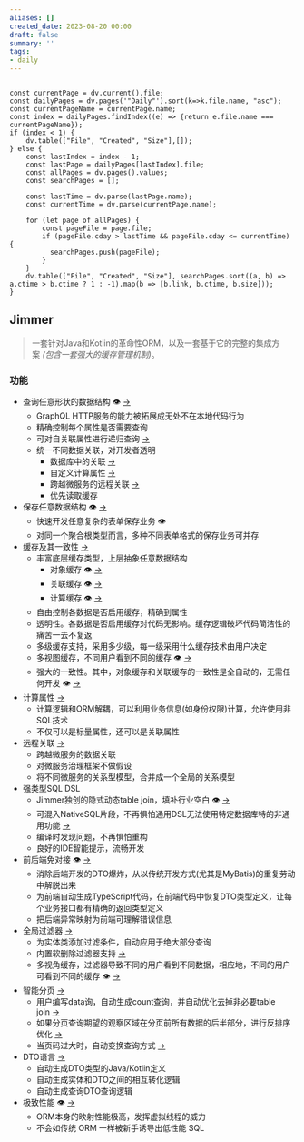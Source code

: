 ```yaml
---
aliases: []
created_date: 2023-08-20 00:00
draft: false
summary: ''
tags:
- daily
---
```


```dataviewjs

const currentPage = dv.current().file;
const dailyPages = dv.pages('"Daily"').sort(k=>k.file.name, "asc");
const currentPageName = currentPage.name;
const index = dailyPages.findIndex((e) => {return e.file.name === currentPageName});
if (index < 1) {
	dv.table(["File", "Created", "Size"],[]);
} else {
	const lastIndex = index - 1;
	const lastPage = dailyPages[lastIndex].file;
	const allPages = dv.pages().values;
	const searchPages = [];
	
	const lastTime = dv.parse(lastPage.name);
	const currentTime = dv.parse(currentPage.name);

	for (let page of allPages) {
		const pageFile = page.file;
		if (pageFile.cday > lastTime && pageFile.cday <= currentTime) {
		  searchPages.push(pageFile);
		}
	}
	dv.table(["File", "Created", "Size"], searchPages.sort((a, b) => a.ctime > b.ctime ? 1 : -1).map(b => [b.link, b.ctime, b.size]));
}

```

## Jimmer

> 一套针对Java和Kotlin的革命性ORM，以及一套基于它的完整的集成方案 _(包含一套强大的缓存管理机制)_。

### 功能

- 查询任意形状的数据结构 👁 [→](https://babyfish-ct.gitee.io/jimmer-doc/docs/query/object-fetcher)
    - GraphQL HTTP服务的能力被拓展成无处不在本地代码行为
    - 精确控制每个属性是否需要查询
    - 可对自关联属性进行递归查询 [→](https://babyfish-ct.gitee.io/jimmer-doc/docs/query/object-fetcher/recursive)
    - 统一不同数据关联，对开发者透明
        - 数据库中的关联 [→](https://babyfish-ct.gitee.io/jimmer-doc/docs/mapping/base/association/)
        - 自定义计算属性 [→](https://babyfish-ct.gitee.io/jimmer-doc/docs/mapping/advanced/calculated/transient#%E5%85%B3%E8%81%94%E8%AE%A1%E7%AE%97bookstorenewestbooks)
        - 跨越微服务的远程关联 [→](https://babyfish-ct.gitee.io/jimmer-doc/docs/spring/spring-cloud)
        - 优先读取缓存
- 保存任意数据结构 👁 [→](https://babyfish-ct.gitee.io/jimmer-doc/docs/mutation/save-command)
    - 快速开发任意复杂的表单保存业务 👁
    - 对同一个聚合根类型而言，多种不同表单格式的保存业务可并存
- 缓存及其一致性 [→](https://babyfish-ct.gitee.io/jimmer-doc/docs/cache)
    - 丰富底层缓存类型，上层抽象任意数据结构
        - 对象缓存 👁 [→](https://babyfish-ct.gitee.io/jimmer-doc/docs/cache/cache-type/object)
        - 关联缓存 👁 [→](https://babyfish-ct.gitee.io/jimmer-doc/docs/cache/cache-type/association)
        - 计算缓存 👁 [→](https://babyfish-ct.gitee.io/jimmer-doc/docs/cache/cache-type/calculation)
    - 自由控制各数据是否启用缓存，精确到属性
    - 透明性。各数据是否启用缓存对代码无影响。缓存逻辑破坏代码简洁性的痛苦一去不复返
    - 多级缓存支持，采用多少级，每一级采用什么缓存技术由用户决定
    - 多视图缓存，不同用户看到不同的缓存 👁 [→](https://babyfish-ct.gitee.io/jimmer-doc/docs/cache/multiview-cache)
    - 强大的一致性。其中，对象缓存和关联缓存的一致性是全自动的，无需任何开发 👁 [→](https://babyfish-ct.gitee.io/jimmer-doc/docs/cache/consistency)
- 计算属性 [→](https://babyfish-ct.gitee.io/jimmer-doc/docs/mapping/advanced/calculated/)
    - 计算逻辑和ORM解耦，可以利用业务信息(如身份权限)计算，允许使用非SQL技术
    - 不仅可以是标量属性，还可以是关联属性
- 远程关联 [→](https://babyfish-ct.gitee.io/jimmer-doc/docs/spring/spring-cloud)
    - 跨越微服务的数据关联
    - 对微服务治理框架不做假设
    - 将不同微服务的关系型模型，合并成一个全局的关系模型
- 强类型SQL DSL
    - Jimmer独创的隐式动态table join，填补行业空白 👁 [→](https://babyfish-ct.gitee.io/jimmer-doc/docs/query/dynamic-join)
    - 可混入NativeSQL片段，不再惧怕通用DSL无法使用特定数据库特的非通用功能 [→](https://babyfish-ct.gitee.io/jimmer-doc/docs/query/native-sql)
    - 编译时发现问题，不再惧怕重构
    - 良好的IDE智能提示，流畅开发
- 前后端免对接 👁 [→](https://babyfish-ct.gitee.io/jimmer-doc/docs/spring/client)
    - 消除后端开发的DTO爆炸，从以传统开发方式(尤其是MyBatis)的重复劳动中解脱出来
    - 为前端自动生成TypeScript代码，在前端代码中恢复DTO类型定义，让每个业务接口都有精确的返回类型定义
    - 把后端异常映射为前端可理解错误信息
- 全局过滤器 [→](https://babyfish-ct.gitee.io/jimmer-doc/docs/query/global-filter)
    - 为实体类添加过滤条件，自动应用于绝大部分查询
    - 内置软删除过滤器支持 [→](https://babyfish-ct.gitee.io/jimmer-doc/docs/query/global-filter/logical-deleted)
    - 多视角缓存，过滤器导致不同的用户看到不同数据，相应地，不同的用户可看到不同的缓存 👁 [→](https://babyfish-ct.gitee.io/jimmer-doc/docs/cache/multiview-cache)
- 智能分页 [→](https://babyfish-ct.gitee.io/jimmer-doc/docs/query/paging)
    - 用户编写data询，自动生成count查询，并自动优化去掉非必要table join [→](https://babyfish-ct.gitee.io/jimmer-doc/docs/query/paging/unncessary-join)
    - 如果分页查询期望的观察区域在分页前所有数据的后半部分，进行反排序优化 [→](https://babyfish-ct.gitee.io/jimmer-doc/docs/query/paging/reverse-sorting)
    - 当页码过大时，自动变换查询方式 [→](https://babyfish-ct.gitee.io/jimmer-doc/docs/query/paging/deep-optimization)
- DTO语言 [→](https://babyfish-ct.gitee.io/jimmer-doc/docs/object/view/dto-language)
    - 自动生成DTO类型的Java/Kotlin定义
    - 自动生成实体和DTO之间的相互转化逻辑
    - 自动生成查询DTO查询逻辑
- 极致性能 👁 [→](https://babyfish-ct.gitee.io/jimmer-doc/docs/overview/benchmark)
    - ORM本身的映射性能极高，发挥虚拟线程的威力
    - 不会如传统 ORM 一样被新手诱导出低性能 SQL